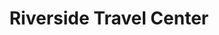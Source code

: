 ---
title: "Riverside Travel Center"
url: /pearl-river/riverside-travel-center/
shop: convenience
---
